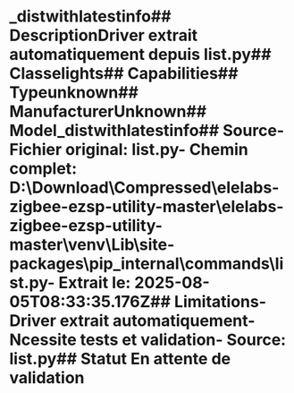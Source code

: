 # _distwithlatestinfo##  DescriptionDriver extrait automatiquement depuis list.py##  Classelights##  Capabilities##  Typeunknown##  ManufacturerUnknown##  Model_distwithlatestinfo##  Source- **Fichier original**: list.py- **Chemin complet**: D:\Download\Compressed\elelabs-zigbee-ezsp-utility-master\elelabs-zigbee-ezsp-utility-master\venv\Lib\site-packages\pip\_internal\commands\list.py- **Extrait le**: 2025-08-05T08:33:35.176Z##  Limitations- Driver extrait automatiquement- Ncessite tests et validation- Source: list.py##  Statut En attente de validation